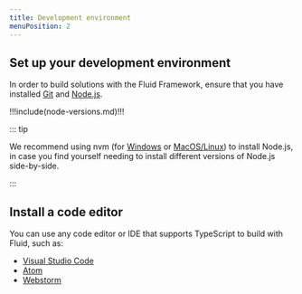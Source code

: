 ```yaml
---
title: Development environment
menuPosition: 2
---
```


## Set up your development environment

In order to build solutions with the Fluid Framework, ensure that you have installed
[Git](https://git-scm.com/downloads) and [Node.js](https://nodejs.org/en/download).

!!!include(node-versions.md)!!!

::: tip

We recommend using nvm (for [Windows](https://github.com/coreybutler/nvm-windows) or
[MacOS/Linux](https://github.com/nvm-sh/nvm)) to install Node.js, in case you find yourself needing to install different
versions of Node.js side-by-side.

:::

## Install a code editor

You can use any code editor or IDE that supports TypeScript to build with Fluid, such as:

- [Visual Studio Code](https://code.visualstudio.com/)
- [Atom](https://atom.io)
- [Webstorm](https://www.jetbrains.com/webstorm)
